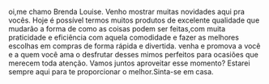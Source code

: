 oi,me chamo Brenda Louise.
Venho mostrar muitas novidades aqui pra vocês.
Hoje é possível termos muitos produtos de excelente qualidade que mudarão a forma de como as coisas podem ser feitas,com muita praticidade e eficiência com aquela comodidade e fazer as melhores escolhas em compras de forma rápida e divertida.
venha e promova a você e a quem você ama o desfrutar desses mimos perfeitos para ocasiões que merecem toda atenção.
Vamos juntos aproveitar esse momento?
Estarei sempre aqui para te proporcionar o melhor.Sinta-se em casa.

<!---
Leida13/Leida13 is a ✨ special ✨ repository because its `README.md` (this file) appears on your GitHub profile.
You can click the Preview link to take a look at your changes.
--->
